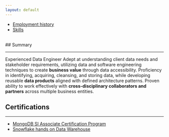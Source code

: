 ```yaml
---
layout: default
---
```


<ul class="nav">
<li class="nav-item">
<a class="nav-link" href="employment.html">Employment history</a>
</li>
<li class="nav-item">
<a class="nav-link" href="skills.html"> Skills</a></li>
</ul>


<br>
## Summary

---
  Experienced Data Engineer Adept at understanding client data needs and stakeholder requirements, utilizing data and software engineering techniques to create <b>business value</b> through data accessibility. 
  Proficiency in identifying, acquiring, cleansing, and storing data, while developing reusable <b>data products</b> aligned with defined architecture patterns.
  Proven ability to work effectively with <b>cross-disciplinary collaborators and partners</b> across multiple business entities.

## Certifications

---
- [MongoDB SI Associate Certification Program]
- [Snowflake hands on Data Warehouse]

[//]: # ()

[MongoDB SI Associate Certification Program]: <https://learn.mongodb.com/c/qfHItPBNSh-zIGLhYnal6w>
[Snowflake hands on Data Warehouse]: <https://sgq.io/azg1xMV>
[Resume engineering]: <https://resume.io/resume-examples/engineering>